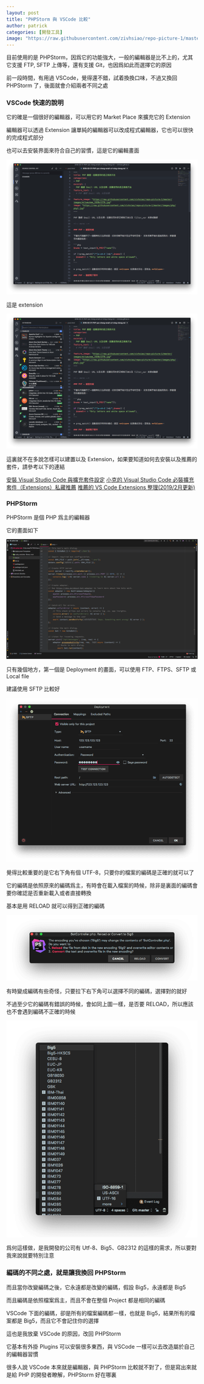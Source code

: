```yaml
---
layout: post
title: "PHPStorm 與 VSCode 比較"
author: patrick
categories: [開發工具]
image: "https://raw.githubusercontent.com/zivhsiao/repo-picture-1/master/images/phpstorm_vscode/phpstorm-vscode.jpg"  
---
```


目前使用的是 PHPStorm，因爲它的功能強大，一般的編輯器是比不上的，尤其它支援 FTP, SFTP 上傳等，還有支援 Git，也因爲如此而選擇它的原因

前一段時間，有用過 VSCode，覺得還不錯，試着換換口味，不過又換回 PHPStorm 了，後面就會介紹兩者不同之處

### VSCode 快速的說明

它的確是一個很好的編輯器，可以用它的 Market Place 來擴充它的 Extension

編輯器可以透過 Extension 讓單純的編輯器可以改成程式編輯器，它也可以很快的完成程式部分

也可以去安裝界面來符合自己的習慣，這是它的編輯畫面

![vscode](https://raw.githubusercontent.com/zivhsiao/repo-picture-1/master/images/phpstorm_vscode/vscode-editor.png)

這是 extension 

![vscode](https://raw.githubusercontent.com/zivhsiao/repo-picture-1/master/images/phpstorm_vscode/vscode-extensions.png)


這裏就不在多說怎樣可以建置以及 Extension，如果要知道如何去安裝以及推薦的套件，請參考以下的連結

[安裝 Visual Studio Code 與擴充套件設定](https://ithelp.ithome.com.tw/articles/10191357)
[小克的 Visual Studio Code 必裝擴充套件（Extensions）私藏推薦](https://blog.goodjack.tw/2018/03/visual-studio-code-extensions.html)
[推薦的 VS Code Extensions 整理(2019/2月更新)](https://medium.com/itsoktomakemistakes/vs-code-extensions-a453e5d1e926)


### PHPStorm

PHPStorm 是個 PHP 爲主的編輯器

它的畫面如下

![PHPStorm](https://raw.githubusercontent.com/zivhsiao/repo-picture-1/master/images/phpstorm_vscode/phpstorm.png)

只有幾個地方，第一個是 Deployment 的畫面，可以使用 FTP、FTPS、SFTP 或 Local file 

建議使用 SFTP 比較好

![PHPStorm](https://raw.githubusercontent.com/zivhsiao/repo-picture-1/master/images/phpstorm_vscode/phpstorm-sftp.png)

覺得比較重要的是它右下角有個 UTF-8，只要你的檔案的編碼是正確的就可以了

它的編碼是依照原來的編碼爲主，有時會在載入檔案的時候，除非是裏面的編碼會要你確認是否重新載入或者直接轉換

基本是用 RELOAD 就可以得到正確的編碼

![PHPStorm](https://raw.githubusercontent.com/zivhsiao/repo-picture-1/master/images/phpstorm_vscode/file-reload.png)

有時變成編碼有些奇怪，只要拉下右下角可以選擇不同的編碼，選擇對的就好

不過至少它的編碼有錯誤的時候，會如同上圖一樣，是否要 RELOAD，所以應該也不會遇到編碼不正確的時候

![PHPStorm](https://raw.githubusercontent.com/zivhsiao/repo-picture-1/master/images/phpstorm_vscode/file-encode.png)

爲何這樣做，是我開發的公司有 Utf-8、Big5、GB2312 的這樣的需求，所以要對我來說就要特別注意

### 編碼的不同之處，就是讓我換回 PHPStorm

而且當你改變編碼之後，它永遠都是改變的編碼，假設 Big5，永遠都是 Big5

而且編碼是依照檔案爲主，而且不會在整個 Project 都是相同的編碼

VSCode 下面的編碼，卻是所有的檔案編碼都一樣，也就是 Big5，結果所有的檔案都是 Big5，而且它不會記住你的選擇

這也是我放棄 VSCode 的原因，改回 PHPStorm

它基本有外掛 Plugins 可以安裝很多東西，與 VSCode 一樣可以去改造屬於自己的編輯器習慣

很多人說 VSCode 本來就是編輯器，與 PHPStorm 比較就不對了，但是寫出來就是給 PHP 的開發者瞭解，PHPStorm 好在哪裏